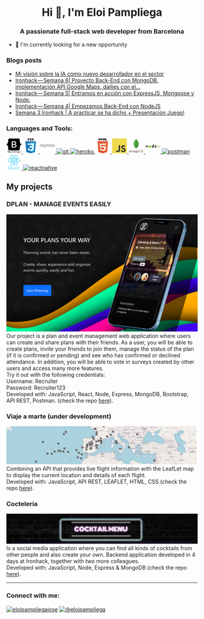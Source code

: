 <base target="_blank">
<h1 align="center">Hi 👋, I'm Eloi Pampliega</h1>
<h3 align="center">A passionate full-stack web developer from Barcelona</h3>

- 🔭 I'm currently looking for a new opportunity

### Blogs posts
<!-- BLOG-POST-LIST:START -->
- [Mi visión sobre la IA como nuevo desarrollador en el sector](https://medium.com/@eloipampliega/mi-visi%C3%B3n-sobre-la-ia-como-nuevo-desarrollador-en-el-sector-3b5ba17aa81d?source=rss-43c87293b021------2)
- [Ironhack — Semana 6| Proyecto Back-End con MongoDB, implementación API Google Maps, dailies con el…](https://medium.com/@eloipampliega/ironhack-semana-6-proyecto-back-end-con-mongodb-implementaci%C3%B3n-api-google-maps-dailies-con-el-b749e4f1c248?source=rss-43c87293b021------2)
- [Ironhack — Semana 5| Entramos en acción con ExpressJS, Mongoose y Node.](https://medium.com/@eloipampliega/ironhack-semana-5-entramos-en-acci%C3%B3n-con-expressjs-mongoose-y-node-4b2857b74aa7?source=rss-43c87293b021------2)
- [Ironhack — Semana 4| Empezamos Back-End con NodeJS](https://medium.com/@eloipampliega/ironhack-semana-4-empezamos-back-end-con-nodejs-5852f140d90c?source=rss-43c87293b021------2)
- [Semana 3 Ironhack | A practicar se ha dicho + Presentación Juego!](https://medium.com/@eloipampliega/semana-3-ironhack-a-practicar-se-ha-dicho-presentaci%C3%B3n-juego-c01734de515e?source=rss-43c87293b021------2)
<!-- BLOG-POST-LIST:END -->


<h3 align="left">Languages and Tools:</h3>
<p align="left"> <a href="https://getbootstrap.com" target="_blank" rel="noreferrer"> <img src="https://raw.githubusercontent.com/devicons/devicon/master/icons/bootstrap/bootstrap-plain-wordmark.svg" alt="bootstrap" width="40" height="40"/> </a> <a href="https://www.w3schools.com/css/" target="_blank" rel="noreferrer"> <img src="https://raw.githubusercontent.com/devicons/devicon/master/icons/css3/css3-original-wordmark.svg" alt="css3" width="40" height="40"/> </a> <a href="https://expressjs.com" target="_blank" rel="noreferrer"> <img src="https://raw.githubusercontent.com/devicons/devicon/master/icons/express/express-original-wordmark.svg" alt="express" width="40" height="40"/> </a> <a href="https://git-scm.com/" target="_blank" rel="noreferrer"> <img src="https://www.vectorlogo.zone/logos/git-scm/git-scm-icon.svg" alt="git" width="40" height="40"/> </a> <a href="https://heroku.com" target="_blank" rel="noreferrer"> <img src="https://www.vectorlogo.zone/logos/heroku/heroku-icon.svg" alt="heroku" width="40" height="40"/> </a> <a href="https://www.w3.org/html/" target="_blank" rel="noreferrer"> <img src="https://raw.githubusercontent.com/devicons/devicon/master/icons/html5/html5-original-wordmark.svg" alt="html5" width="40" height="40"/> </a> <a href="https://developer.mozilla.org/en-US/docs/Web/JavaScript" target="_blank" rel="noreferrer"> <img src="https://raw.githubusercontent.com/devicons/devicon/master/icons/javascript/javascript-original.svg" alt="javascript" width="40" height="40"/> </a> <a href="https://www.mongodb.com/" target="_blank" rel="noreferrer"> <img src="https://raw.githubusercontent.com/devicons/devicon/master/icons/mongodb/mongodb-original-wordmark.svg" alt="mongodb" width="40" height="40"/> </a> <a href="https://nodejs.org" target="_blank" rel="noreferrer"> <img src="https://raw.githubusercontent.com/devicons/devicon/master/icons/nodejs/nodejs-original-wordmark.svg" alt="nodejs" width="40" height="40"/> </a> <a href="https://postman.com" target="_blank" rel="noreferrer"> <img src="https://www.vectorlogo.zone/logos/getpostman/getpostman-icon.svg" alt="postman" width="40" height="40"/> </a> <a href="https://reactjs.org/" target="_blank" rel="noreferrer"> <img src="https://raw.githubusercontent.com/devicons/devicon/master/icons/react/react-original-wordmark.svg" alt="react" width="40" height="40"/> </a> <a href="https://reactnative.dev/" target="_blank" rel="noreferrer"> <img src="https://reactnative.dev/img/header_logo.svg" alt="reactnative" width="40" height="40"/> </a> </p>

## My projects

### DPLAN - MANAGE EVENTS EASILY

<a href="https://famous-brioche-240d75.netlify.app/" target="_blank"><img src="./pictures/Captura de pantalla 2023-01-11 234539.png" alt="DPLAN LANDING PAGE" /></a><br />
Our project is a plan and event management web application where users can create and share plans with their friends. 
As a user, you will be able to create plans, invite your friends to join them, manage the status of the plan (if it is confirmed or pending) and see who has confirmed or declined attendance. 
In addition, you will be able to vote in surveys created by other users and access many more features.<br />
Try it out with the following credentials:<br />
Username: Recruiter<br />
Password: Recruiter123<br />
Developed with: JavaScript, React, Node, Express, MongoDB, Bootstrap, API REST, Postman.  (check the repo <a href="https://github.com/PmplCode/DPlan-front">here</a>).

### Viaje a marte (under development)

<a href="https://pmplcode.github.io/FlightRadar-API-LeafLet/" target="_blank"><img src="./pictures/Captura de pantalla 2023-01-18 151507.png" alt="Viaje a Marte" /></a><br />
Combining an API that provides live flight information with the LeafLet map to display the current location and details of each flight.<br />
Developed with: JavaScript, API REST, LEAFLET, HTML, CSS (check the repo <a href="https://github.com/PmplCode/FlightRadar-API-LeafLet">here</a>).

### Cocteleria

<a href="https://colorful-twill-deer.cyclic.app/" target="_blank"><img src="./pictures/cocteleria.png" alt="Cocteleria" /></a><br />
Is a social media application where you can find all kinds of cocktails from other people and also create your own. Backend application developed in 4 days at Ironhack, together with two more colleagues.<br />
Developed with: JavaScript, Node, Express & MongoDB (check the repo <a href="https://github.com/AndreaAlarcon99/Proyecto-de-BackEnd/tree/main/cocteleria">here</a>).

---

<h3 align="left">Connect with me:</h3>
<p align="left">
<a href="https://linkedin.com/in/eloipampliegajose" target="blank"><img align="center" src="https://raw.githubusercontent.com/rahuldkjain/github-profile-readme-generator/master/src/images/icons/Social/linked-in-alt.svg" alt="eloipampliegajose" height="30" width="40" /></a>
<a href="https://medium.com/@eloipampliega" target="blank"><img align="center" src="https://raw.githubusercontent.com/rahuldkjain/github-profile-readme-generator/master/src/images/icons/Social/medium.svg" alt="@eloipampliega" height="30" width="40" /></a>
</p>
